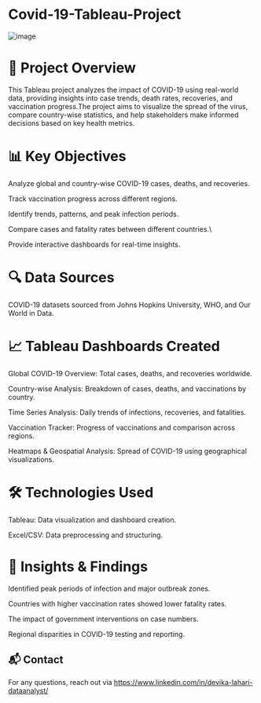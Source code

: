 # Covid-19-Tableau-Project


![image](https://github.com/user-attachments/assets/a78bff09-806b-4a61-b75e-3ba7c8d5781c)


# 📌 Project Overview

This Tableau project analyzes the impact of COVID-19 using real-world data, providing insights into case trends, death rates, recoveries, and vaccination progress.The project aims to visualize the spread of the virus, compare country-wise statistics, and help stakeholders make informed decisions based on key health metrics.

# 📊 Key Objectives

Analyze global and country-wise COVID-19 cases, deaths, and recoveries.

Track vaccination progress across different regions.

Identify trends, patterns, and peak infection periods.

Compare cases and fatality rates between different countries.\

Provide interactive dashboards for real-time insights.

# 🔍 Data Sources

COVID-19 datasets sourced from Johns Hopkins University, WHO, and Our World in Data.

# 📈 Tableau Dashboards Created

Global COVID-19 Overview: Total cases, deaths, and recoveries worldwide.

Country-wise Analysis: Breakdown of cases, deaths, and vaccinations by country.

Time Series Analysis: Daily trends of infections, recoveries, and fatalities.

Vaccination Tracker: Progress of vaccinations and comparison across regions.

Heatmaps & Geospatial Analysis: Spread of COVID-19 using geographical visualizations.

# 🛠 Technologies Used

Tableau: Data visualization and dashboard creation.

Excel/CSV: Data preprocessing and structuring.


# 📌 Insights & Findings

Identified peak periods of infection and major outbreak zones.

Countries with higher vaccination rates showed lower fatality rates.

The impact of government interventions on case numbers.

Regional disparities in COVID-19 testing and reporting.

## 📬 Contact  
For any questions, reach out via https://www.linkedin.com/in/devika-lahari-dataanalyst/
